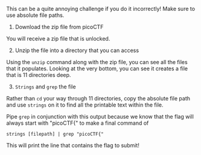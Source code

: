 This can be a quite annoying challenge if you do it incorrectly! Make sure to use absolute file paths.

1. Download the zip file from picoCTF

You will receive a zip file that is unlocked.

2. Unzip the file into a directory that you can access

Using the `unzip` command along with the zip file, you can see all the files that it populates. Looking at the very bottom, you can see it creates a file that is 11 directories deep.

3. `Strings` and `grep` the file

Rather than `cd` your way through 11 directories, copy the absolute file path and use `strings` on it to find all the printable text within the file.

Pipe `grep` in conjunction with this output because we know that the flag will always start with "picoCTF{" to make a final command of 
```
strings [filepath] | grep "picoCTF{"
```

This will print the line that contains the flag to submit!
